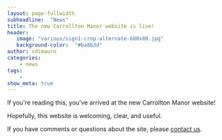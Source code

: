```yaml
---
layout: page-fullwidth
subheadline:  "News"
title: The new Carrollton Manor website is live!
header:
   image: "various/sign1-crop-alternate-680x80.jpg"
   background-color:  "#ba8b3d"
author: sdimauro
categories:
    - news
tags:
    - 
show_meta: true
---
```


If you're reading this, you've arrived at the new Carrollton Manor website!

Hopefully, this website is welcoming, clear, and useful.

If you have comments or questions about the site, please <a href="mailto:carrolltonmanorweb@gmail.com">contact us</a>.
